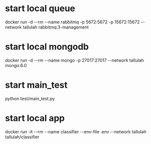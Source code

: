 # start local queue
docker run -d --rm --name rabbitmq -p 5672:5672 -p 15672:15672 --network tallulah rabbitmq:3-management
# start local mongodb
docker run -d --rm --name mongo -p 27017:27017 --network tallulah mongo:6.0

# start main_test
python test/main_test.py


# start local app
docker run -it --rm --name classifier --env-file .env --network tallulah tallulah/classifier
